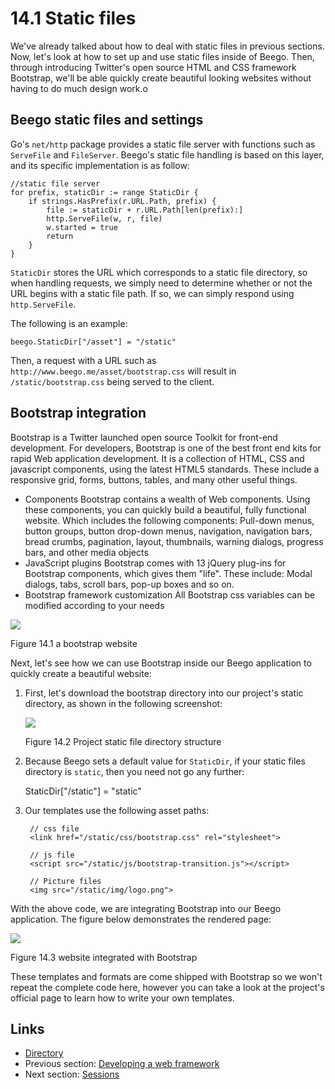 # 14.1 Static files

We've already talked about how to deal with static files in previous sections. Now, let's look at how to set up and use static files inside of Beego. Then, through introducing Twitter's open source HTML and CSS framework Bootstrap, we'll be able quickly create beautiful looking websites without having to do much design work.o

## Beego static files and settings

Go's `net/http` package provides a static file server with functions such as `ServeFile` and `FileServer`. Beego's static file handling is based on this layer, and its specific implementation is as follow:

```
//static file server
for prefix, staticDir := range StaticDir {
	if strings.HasPrefix(r.URL.Path, prefix) {
		file := staticDir + r.URL.Path[len(prefix):]
		http.ServeFile(w, r, file)
		w.started = true
		return
	}
}
```

`StaticDir` stores the URL which corresponds to a static file directory, so when handling requests, we simply need to determine whether or not the URL begins with a static file path. If so, we can simply respond using `http.ServeFile`.

The following is an example:

```
beego.StaticDir["/asset"] = "/static"
```

Then, a request with a URL such as `http://www.beego.me/asset/bootstrap.css` will result in `/static/bootstrap.css` being served to the client.

## Bootstrap integration

Bootstrap is a Twitter launched open source Toolkit for front-end development. For developers, Bootstrap is one of the best front end kits for rapid Web application development. It is a collection of HTML, CSS and javascript components, using the latest HTML5 standards. These include a responsive grid, forms, buttons, tables, and many other useful things.

* Components Bootstrap contains a wealth of Web components. Using these components, you can quickly build a beautiful, fully functional website. Which includes the following components: Pull-down menus, button groups, button drop-down menus, navigation, navigation bars, bread crumbs, pagination, layout, thumbnails, warning dialogs, progress bars, and other media objects
* JavaScript plugins Bootstrap comes with 13 jQuery plug-ins for Bootstrap components, which gives them "life". These include: Modal dialogs, tabs, scroll bars, pop-up boxes and so on.
* Bootstrap framework customization All Bootstrap css variables can be modified according to your needs

![](images/14.1.bootstrap.png)

Figure 14.1 a bootstrap website

Next, let's see how we can use Bootstrap inside our Beego application to quickly create a beautiful website:

1.  First, let's download the bootstrap directory into our project's static directory, as shown in the following screenshot:

    ![](images/14.1.bootstrap2.png)

    Figure 14.2 Project static file directory structure
2.  Because Beego sets a default value for `StaticDir`, if your static files directory is `static`, then you need not go any further:

    StaticDir\["/static"] = "static"
3.  Our templates use the following asset paths:

    ```
     // css file
     <link href="/static/css/bootstrap.css" rel="stylesheet">

     // js file
     <script src="/static/js/bootstrap-transition.js"></script>

     // Picture files
     <img src="/static/img/logo.png">
    ```

With the above code, we are integrating Bootstrap into our Beego application. The figure below demonstrates the rendered page:

![](images/14.1.bootstrap3.png)

Figure 14.3 website integrated with Bootstrap

These templates and formats are come shipped with Bootstrap so we won't repeat the complete code here, however you can take a look at the project's official page to learn how to write your own templates.

## Links

* [Directory](preface.md)
* Previous section: [Developing a web framework](14.0.md)
* Next section: [Sessions](14.2.md)
